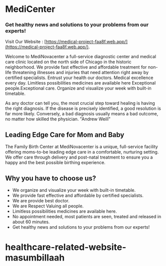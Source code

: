 # MediCenter

### Get healthy news and solutions to your problems from our experts!
Visit Our Website :
[https://medical-project-faa8f.web.app/](https://medical-project-faa8f.web.app/).


Welcome to MediNovacenter a full-service diagnostic center and medical care clinic located on the north side of Chicago in the historic neighborhood. We provide fast effective and affordable treatment for non-life threatening illnesses and injuries that need attention right away by certified specialists. Entrust your health our doctors. Medical excellence every day. Limitless possibilities medicines are available here Exceptional people.Exceptional care. Organize and visualize your week with built-in timetable.


As any doctor can tell you, the most crucial step toward healing is having the right diagnosis. If the disease is precisely identified, a good resolution is far more likely. Conversely, a bad diagnosis usually means a bad outcome, no matter how skilled the physician. "Andrew Weill"


## Leading Edge Care for Mom and Baby
The Family Birth Center at MediNovacenter is a unique, full-service facility offering moms-to-be leading edge care in a comfortable, nurturing setting. We offer care through delivery and post-natal treatment to ensure you a happy and the best possible birthing experience.


## Why you have to choose us?

* We organize and visualize your week with built-in timetable.
* We provide fast effective and affordable by certified specialists.
* We are provide best doctor.
* We are Respect Valuing all people.
* Limitless possibilities medicines are available here.
* No appointment needed, most patients are seen, treated and released in about 60 minutes.
* Get healthy news and solutions to your problems from our experts!

# healthcare-related-website-masumbillaah
